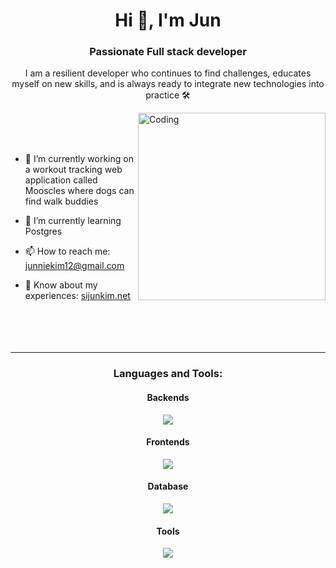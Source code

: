 <h1 align="center">Hi 👋, I'm Jun</h1>
<h3 align="center">Passionate Full stack developer</h3>
<p align="center">I am a resilient developer who continues to find challenges, educates myself on new skills, and is always ready to integrate new technologies into practice 🛠️</p>

<img align="right" alt="Coding" width="300" src="https://user-images.githubusercontent.com/74038190/229223263-cf2e4b07-2615-4f87-9c38-e37600f8381a.gif">
<br><br><br>


- 🔭 I’m currently working on a workout tracking web application called Mooscles where dogs can find walk buddies
- 🌱 I’m currently learning Postgres
- 📫 How to reach me: junniekim12@gmail.com

- 📄 Know about my experiences: <a href="https://sijunkim.net">sijunkim.net</a>
<br><br><br><br><br>
<hr/>

<h3 align="center">Languages and Tools:</h3>

<h4 align="center">Backends</h3>
<p align="center">
  <a href="https://skillicons.dev">
    <img src="https://skillicons.dev/icons?i=java,nodejs,py,express,ruby,graphql,swift,cs" />
  </a>
</p>

<h4 align="center">Frontends</h3>
<p align="center">
  <a href="https://skillicons.dev">
    <img src="https://skillicons.dev/icons?i=ts,js,react,nextjs,redux,tailwind,angular,bootstrap,gatsby,sass" />
  </a>
</p>

<h4 align="center">Database</h3>
<p align="center">
  <a href="https://skillicons.dev">
    <img src="https://skillicons.dev/icons?i=mongodb,postgresql,mysql" />
  </a>
</p>
<h4 align="center">Tools</h3>
<p align="center">
  <a href="https://skillicons.dev">
    <img src="https://skillicons.dev/icons?i=git,github,docker,vscode,postman,bash,idea,jenkins,visualstudio,vite" />
  </a>
</p>

<br>

